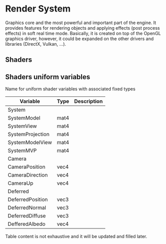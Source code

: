 # Render System

Graphics core and the most powerful and important part of the engine. It provides features for rendering objects and applying effects (post process effects) in soft real time mode. Basically, it is created on top of the OpenGL graphics driver, however, it could be expanded on the other drivers and libraries (DirectX, Vulkan, ...). 
 
## Shaders

## Shaders uniform variables

Name for uniform shader variables with associated fixed types

| Variable                    | Type        | Description                                       |
|-----------------------------|-------------|---------------------------------------------------|
| System 																						|
| SystemModel 				  | mat4		|													|
| SystemView 			 	  | mat4		|													|
| SystemProjection            | mat4		|													|
| SystemModelView             | mat4		|													|
| SystemMVP                   | mat4		|													|
| Camera  																						|
| CameraPosition              | vec4		|													|
| CameraDirection             | vec4		|													|
| CameraUp                    | vec4		|													|
| Deferred 																						|
| DeferredPosition            | vec3		|													|
| DeferredNormal              | vec3		|													|
| DeferredDiffuse             | vec3		|													|
| DefferedAlbedo              | vec4		|													|

Table content is not exhaustive and it will be updated and filled later.